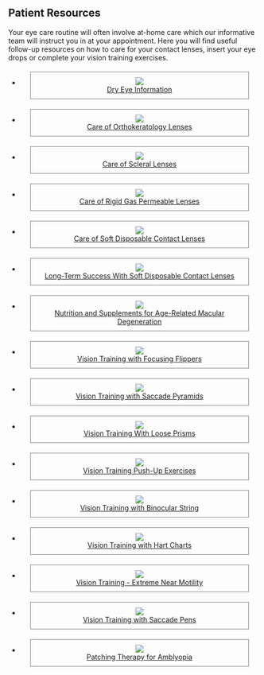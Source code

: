 <div class="content-section">
<div class="container">
<div class="content-section__haeding">
<h2>Patient Resources</h2>
<p>Your eye care routine will often involve at-home care which our informative team will instruct you in at your appointment. Here you will find useful follow-up resources on how to care for your contact lenses, insert your eye drops or complete your vision training exercises.</p></div>
</div>
<ul class="team">
<li>
<div style="border: 1px solid grey; padding: 10px; margin-left: 10px; margin-right: 10px; margin: 20px; text-align: center">
<a href="/patient-resources/dry-eye-information">
<img src="/patient-resources/dry-eye-information/dry-eye.jpg">
<div class="title">Dry Eye Information</div>
<div class="intro"></div>
</a>
</div>
</li>
<li>
<div style="border: 1px solid grey; padding: 10px; margin-left: 10px; margin-right: 10px; margin: 20px; text-align: center">
<a href="/patient-resources/care-of-orthokeratology-lenses">
<img src="/patient-resources/care-of-orthokeratology-lenses/ok-corneal-topo.jpg">
<div class="title">Care of Orthokeratology Lenses</div>
<div class="intro"></div>
</a>
</div>
</li>
<li>
<div style="border: 1px solid grey; padding: 10px; margin-left: 10px; margin-right: 10px; margin: 20px; text-align: center">
<a href="/patient-resources/care-of-scleral-lenses">
<img src="/patient-resources/care-of-scleral-lenses/scleral-oct.jpg">
<div class="title">Care of Scleral Lenses</div>
<div class="intro"></div>
</a>
</div>
</li>
<li>
<div style="border: 1px solid grey; padding: 10px; margin-left: 10px; margin-right: 10px; margin: 20px; text-align: center">
<a href="/patient-resources/care-of-gas-permeable-lenses">
<img src="/patient-resources/care-of-gas-permeable-lenses/rgp-edit.jpg">
<div class="title">Care of Rigid Gas Permeable Lenses</div>
<div class="intro"></div>
</a>
</div>
</li>
<li>
<div style="border: 1px solid grey; padding: 10px; margin-left: 10px; margin-right: 10px; margin: 20px; text-align: center">
<a href="/patient-resources/care-of-soft-disposable-contact-lenses">
<img src="/patient-resources/care-of-soft-disposable-contact-lenses/oct-soft-lens-preview.jpg">
<div class="title">Care of Soft Disposable Contact Lenses</div>
<div class="intro"></div>
</a>
</div>
</li>
<li>
<div style="border: 1px solid grey; padding: 10px; margin-left: 10px; margin-right: 10px; margin: 20px; text-align: center">
<a href="/patient-resources/tips-for-long-term-success-with-your-soft-disposable-contact-lenses">
<img src="/patient-resources/tips-for-long-term-success-with-your-soft-disposable-contact-lenses/tips-on-cl.jpg">
<div class="title">Long-Term Success With Soft Disposable Contact Lenses</div>
<div class="intro"></div>
</a>
</div>
</li>
<li>
<div style="border: 1px solid grey; padding: 10px; margin-left: 10px; margin-right: 10px; margin: 20px; text-align: center">
<a href="/patient-resources/nutrition-and-supplements-for-age-related-macular-degeneration">
<img src="/patient-resources/nutrition-and-supplements-for-age-related-macular-degeneration/eyehealth.jpg">
<div class="title">Nutrition and Supplements for Age-Related Macular Degeneration</div>
<div class="intro"></div>
</a>
</div>
</li>
<li>
<div style="border: 1px solid grey; padding: 10px; margin-left: 10px; margin-right: 10px; margin: 20px; text-align: center">
<a href="/patient-resources/vision-training-with-focusing-flippers">
<img src="/patient-resources/vision-training-with-focusing-flippers/vision-training-flippers.jpg">
<div class="title">Vision Training with Focusing Flippers</div>
<div class="intro"></div>
</a>
</div>
</li>
<li>
<div style="border: 1px solid grey; padding: 10px; margin-left: 10px; margin-right: 10px; margin: 20px; text-align: center">
<a href="/patient-resources/vision-training-with-saccade-pyramids">
<img src="/patient-resources/vision-training-with-saccade-pyramids/saccade-preview.jpg">
<div class="title">Vision Training with Saccade Pyramids</div>
<div class="intro"></div>
</a>
</div>
</li>
<li>
<div style="border: 1px solid grey; padding: 10px; margin-left: 10px; margin-right: 10px; margin: 20px; text-align: center">
<a href="/patient-resources/vision-training-with-loose-prisms">
<img src="/patient-resources/vision-training-with-loose-prisms/vision-training-prism.jpg">
<div class="title">Vision Training With Loose Prisms</div>
<div class="intro"></div>
</a>
</div>
</li>
<li>
<div style="border: 1px solid grey; padding: 10px; margin-left: 10px; margin-right: 10px; margin: 20px; text-align: center">
<a href="/patient-resources/vision-training-push-up-exercises">
<img src="/patient-resources/vision-training-push-up-exercises/saccadepenspreview.jpg">
<div class="title">Vision Training Push-Up Exercises</div>
<div class="intro"></div>
</a>
</div>
</li>
<li>
<div style="border: 1px solid grey; padding: 10px; margin-left: 10px; margin-right: 10px; margin: 20px; text-align: center">
<a href="/patient-resources/vision-training-with-binocular-string">
<img src="/patient-resources/vision-training-with-binocular-string/vision-training-with-binocular-string.jpg">
<div class="title">Vision Training with Binocular String</div>
<div class="intro"></div>
</a>
</div>
</li>
<li>
<div style="border: 1px solid grey; padding: 10px; margin-left: 10px; margin-right: 10px; margin: 20px; text-align: center">
<a href="/patient-resources/vision-training-with-hart-charts">
<img src="/patient-resources/vision-training-with-hart-charts/hart-chart-preview.jpg">
<div class="title">Vision Training with Hart Charts</div>
<div class="intro"></div>
</a>
</div>
</li>
<li>
<div style="border: 1px solid grey; padding: 10px; margin-left: 10px; margin-right: 10px; margin: 20px; text-align: center">
<a href="/patient-resources/vision-training---extreme-near-motility">
<img src="/patient-resources/vision-training---extreme-near-motility/30eed4c17f0ea228d95e3c6f8f612670367b25d6.jpg">
<div class="title">Vision Training - Extreme Near Motility</div>
<div class="intro"></div>
</a>
</div>
</li>
<li>
<div style="border: 1px solid grey; padding: 10px; margin-left: 10px; margin-right: 10px; margin: 20px; text-align: center">
<a href="/patient-resources/vision-training-with-saccade-pens">
<img src="/patient-resources/vision-training-with-saccade-pens/saccade-2-pens-preview.jpg">
<div class="title">Vision Training with Saccade Pens</div>
<div class="intro"></div>
</a>
</div>
</li>
<li>
<div style="border: 1px solid grey; padding: 10px; margin-left: 10px; margin-right: 10px; margin: 20px; text-align: center">
<a href="/patient-resources/patching-therapy-for-amblyopia">
<img src="/patient-resources/patching-therapy-for-amblyopia/patches-preview.jpg">
<div class="title">Patching Therapy for Amblyopia</div>
<div class="intro"></div>
</a>
</div>
</li>
</ul>
</div>
